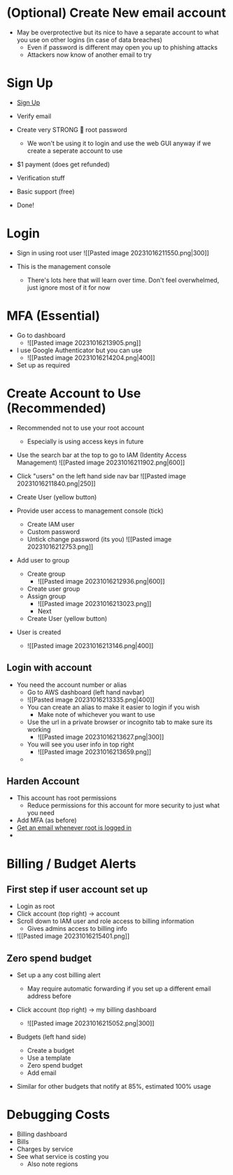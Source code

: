 
# (Optional) Create New email account

- May be overprotective but its nice to have a separate account to what you use on other logins (in case of data breaches) 
	- Even if password is different may open you up to phishing attacks
	- Attackers now know of another email to try



# Sign Up

- [Sign Up](https://portal.aws.amazon.com/billing/signup?nc2=h_ct&src=header_signup&redirect_url=https%3A%2F%2Faws.amazon.com%2Fregistration-confirmation#/start/email)

- Verify email
- Create very STRONG 💪 root password
	- We won't be using it to login and use the web GUI anyway if we create a seperate account to use
- $1 payment (does get refunded) 
- Verification stuff
- Basic support (free)
- Done!




# Login

- Sign in using root user
![[Pasted image 20231016211550.png|300]]

- This is the management console
	- There's lots here that will learn over time. Don't feel overwhelmed, just ignore most of it for now

# MFA (Essential)

- Go to dashboard
	- ![[Pasted image 20231016213905.png]]
- I use Google Authenticator but you can use 
	- ![[Pasted image 20231016214204.png|400]]
- Set up as required




# Create Account to Use (Recommended)

- Recommended not to use your root account
	- Especially is using access keys in future

- Use the search bar at the top to go to IAM (Identity Access Management)
![[Pasted image 20231016211902.png|600]]

- Click "users" on the left hand side nav bar
![[Pasted image 20231016211840.png|250]]

- Create User (yellow button)
- Provide user access to management console (tick)
	- Create IAM user
	- Custom password
	- Untick change password (its you)
![[Pasted image 20231016212753.png]]

- Add user to group
	- Create group
		- ![[Pasted image 20231016212936.png|600]]
	- Create user group
	- Assign group
		- ![[Pasted image 20231016213023.png]] 
		-  Next
	- Create User (yellow button)
- User is created
	- ![[Pasted image 20231016213146.png|400]]

## Login with account

- You need the account number or alias
	- Go to AWS dashboard (left hand navbar)
	- ![[Pasted image 20231016213335.png|400]]
	- You can create an alias to make it easier to login if you wish
		- Make note of whichever you want to use
	- Use the url in a private browser or incognito tab to make sure its working
		- ![[Pasted image 20231016213627.png|300]]
	- You will see you user info in top right
		- ![[Pasted image 20231016213659.png]]
	- 

## Harden Account

- This account has root permissions
	- Reduce permissions for this account for more security to just what you need
- Add MFA (as before)
- [Get an email whenever root is logged in](https://aws.amazon.com/blogs/mt/monitor-and-notify-on-aws-account-root-user-activity/)
- 




# Billing / Budget Alerts

## First step if user account set up
- Login as root
- Click account (top right) -> account
- Scroll down to IAM user and role access to billing information
	- Gives admins access to billing info
- ![[Pasted image 20231016215401.png]]

## Zero spend budget

- Set up a any cost billing alert
	- May require automatic forwarding if you set up a different email address before

- Click account (top right) -> my billing dashboard
	- ![[Pasted image 20231016215052.png|300]]
- Budgets (left hand side)
	- Create a budget
	- Use a template
	- Zero spend budget
	- Add email

- Similar for other budgets that notify at 85%, estimated 100% usage


# Debugging Costs

- Billing dashboard
- Bills
- Charges by service
- See what service is costing you
	- Also note regions